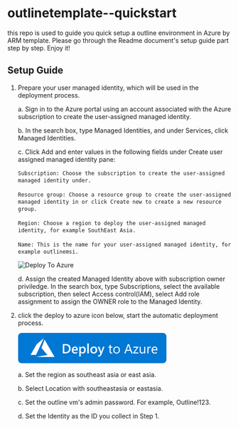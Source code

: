 # outlinetemplate--quickstart
   this repo is used to guide you quick setup a outline environment in Azure by ARM template. Please go through the Readme document's setup guide part step by step. Enjoy it!  
   
## Setup Guide
1. Prepare your user managed identity, which will be used in the deployment process.

   a. Sign in to the Azure portal using an account associated with the Azure subscription to create the user-assigned managed identity.

   b. In the search box, type Managed Identities, and under Services, click Managed Identities.
   
   c. Click Add and enter values in the following fields under Create user assigned managed identity pane:
   
       Subscription: Choose the subscription to create the user-assigned managed identity under.
       
       Resource group: Choose a resource group to create the user-assigned managed identity in or click Create new to create a new resource group.
       
       Region: Choose a region to deploy the user-assigned managed identity, for example SouthEast Asia.
       
       Name: This is the name for your user-assigned managed identity, for example outlinemsi.
       
   ![Deploy To Azure](https://docs.microsoft.com/en-us/azure/active-directory/managed-identities-azure-resources/media/how-to-manage-ua-identity-portal/create-user-assigned-managed-identity-portal.png)
   
   d. Assign the created Managed Identity above with subscription owner priviledge. In the search box, type Subscriptions, select the available subscription, then select Access control(IAM), select Add role assignment to assign the OWNER role to the Managed Identity.
       
       
2. click the deploy to azure icon below, start the automatic deployment process.
   
   [![Deploy To Azure](https://raw.githubusercontent.com/Azure/azure-quickstart-templates/master/1-CONTRIBUTION-GUIDE/images/deploytoazure.svg?sanitize=true)](https://portal.azure.com/#create/Microsoft.Template/uri/https%3A%2F%2Fraw.githubusercontent.com%2Fnonokangwei%2Foutlinetemplate%2Fmain%2Ftemplate-with-inlinescript%2Foutline_arm_inlinescript.json)
   
   a. Set the region as southeast asia or east asia.
   
   b. Select Location with southeastasia or eastasia.
   
   c. Set the outline vm's admin password. For example, Outline!123.
   
   d. Set the Identity as the ID you collect in Step 1.

